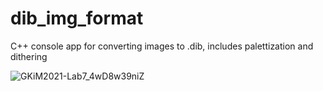 # dib_img_format
C++ console app for converting images to .dib, includes palettization and dithering

![GKiM2021-Lab7_4wD8w39niZ](https://github.com/Kotruper/dib_img_format/assets/101267064/8e501633-823f-4be2-b598-a481440800bf)



